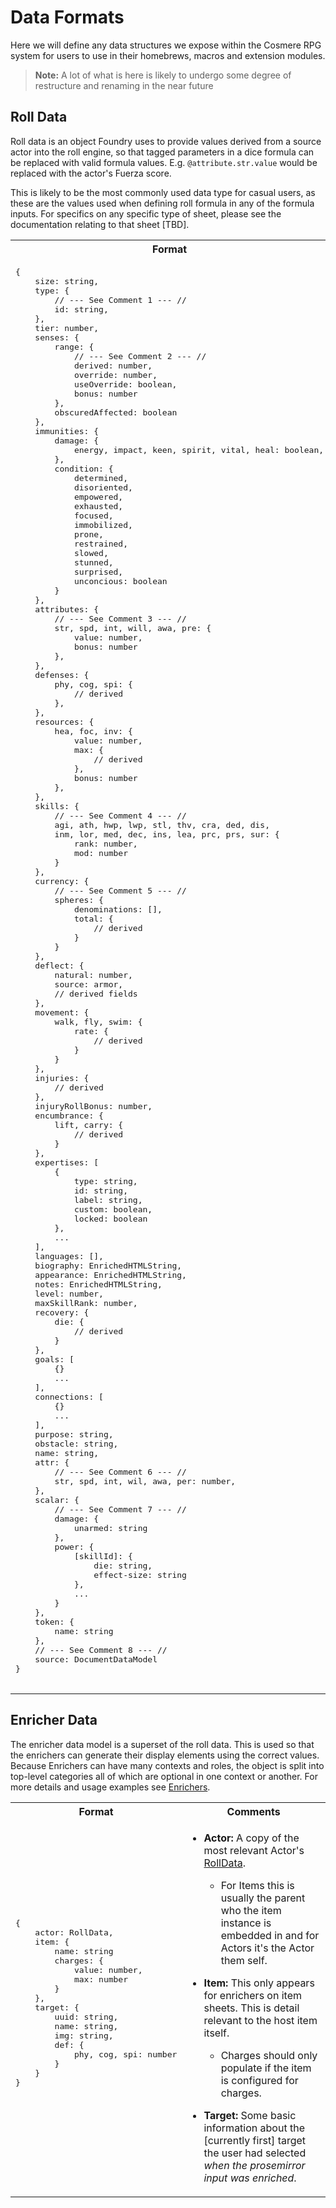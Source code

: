 # Data Formats

Here we will define any data structures we expose within the Cosmere RPG system for users to use in their homebrews, macros and extension modules.

> **Note:** A lot of what is here is likely to undergo some degree of restructure and renaming in the near future

## Roll Data

Roll data is an object Foundry uses to provide values derived from a source actor into the roll engine, so that tagged parameters in a dice formula can be replaced with valid formula values. E.g. `@attribute.str.value` would be replaced with the actor's Fuerza score.

This is likely to be the most commonly used data type for casual users, as these are the values used when defining roll formula in any of the formula inputs. For specifics on any specific type of sheet, please see the documentation relating to that sheet [TBD].

<table>
    <tr><th style="width: 40%">Format</th><th>Comments</th></tr>
    <tr>
        <td style="width: 40%">
            <pre>
{
    size: string,
    type: {
        // --- See Comment 1 --- //
        id: string, 
    },
    tier: number,
    senses: {
        range: {
            // --- See Comment 2 --- //
            derived: number,
            override: number,
            useOverride: boolean,
            bonus: number
        },
        obscuredAffected: boolean
    },
    immunities: {
        damage: {
            energy, impact, keen, spirit, vital, heal: boolean,
        },
        condition: {
            determined,
            disoriented,
            empowered,
            exhausted,
            focused,
            immobilized,
            prone,
            restrained,
            slowed,
            stunned,
            surprised,
            unconcious: boolean
        }
    },
    attributes: {
        // --- See Comment 3 --- //
        str, spd, int, will, awa, pre: {
            value: number,
            bonus: number
        },
    },
    defenses: {
        phy, cog, spi: {
            // derived
        },
    },
    resources: {
        hea, foc, inv: {
            value: number,
            max: {
                // derived
            },
            bonus: number
        },
    },
    skills: {
        // --- See Comment 4 --- //
        agi, ath, hwp, lwp, stl, thv, cra, ded, dis, 
        inm, lor, med, dec, ins, lea, prc, prs, sur: {
            rank: number,
            mod: number
        }
    },
    currency: {
        // --- See Comment 5 --- //
        spheres: {
            denominations: [],
            total: {
                // derived
            }
        }
    },
    deflect: {
        natural: number,
        source: armor,
        // derived fields
    },
    movement: {
        walk, fly, swim: {
            rate: {
                // derived
            }
        }
    },
    injuries: {
        // derived
    },
    injuryRollBonus: number,
    encumbrance: {
        lift, carry: {
            // derived
        }
    },
    expertises: [
        {
            type: string,
            id: string,
            label: string,
            custom: boolean,
            locked: boolean
        },
        ...
    ],
    languages: [],
    biography: EnrichedHTMLString,
    appearance: EnrichedHTMLString,
    notes: EnrichedHTMLString,
    level: number,
    maxSkillRank: number,
    recovery: {
        die: {
            // derived
        }
    },
    goals: [
        {}
        ...
    ],
    connections: [
        {}
        ...
    ],
    purpose: string,
    obstacle: string,
    name: string,
    attr: {
        // --- See Comment 6 --- //
        str, spd, int, wil, awa, per: number,
    },
    scalar: {
        // --- See Comment 7 --- //
        damage: {
            unarmed: string
        },
        power: {
            [skillId]: {
                die: string,
                effect-size: string
            },
            ...
        }
    },
    token: {
        name: string
    },
    // --- See Comment 8 --- //
    source: DocumentDataModel
}
            </pre>
        </td>
        <td style="vertical-align: top">

1. Origen type, usually will be "humanoid", but also could be "animal" or "custom".

2. This is an example of a derived data field. "derived" will give the base value as calculated from stats, "useOverride" is a flag to detect whether the object is configured to override the base value, "override" is the override value provided for te base, "bonus" is the total of all relevant bonus effects to be added to the base value.

3. We often use 3-letter trigraphs to create unique shorthands for game terms such as attribute names and skills.

4. This skill list will also include book-specific entries not included here, you'll have to buy the modules to see examples! Or register your own custom skills.

5. This object will include all different types of currency the character holds.

6. Another shorthand option. This is just for the attribute totals.

7. The scalar groups are intended to hold values that increase in non-linear fashion based on other values of the character. e.g. unarmed damage or special powers. This will return the character's current calculated value for these.

8. This is the source of the data, it's a whole snapshot of the document's model data. This is mostly for providing to Hooks.
        </td>
    </tr>
</table>

## Enricher Data

The enricher data model is a superset of the roll data. This is used so that the enrichers can generate their display elements using the correct values. Because Enrichers can have many contexts and roles, the object is split into top-level categories all of which are optional in one context or another. For more details and usage examples see [Enrichers](./Enrichers.md).

<table>
    <tr><th style="width: 40%">Format</th><th>Comments</th></tr>
    <tr>
        <td style="width: 40%">
            <pre>
{
    actor: RollData,
    item: {
        name: string
        charges: {
            value: number,
            max: number
        }
    },
    target: {
        uuid: string,
        name: string,
        img: string,
        def: {
            phy, cog, spi: number
        }
    }
}
            </pre>
        </td>
        <td>

* **Actor:** A copy of the most relevant Actor's [RollData](#roll-data).
  * For Items this is usually the parent who the item instance is embedded in and for Actors it's the Actor them self.

* **Item:** This only appears for enrichers on item sheets. This is detail relevant to the host item itself.
  * Charges should only populate if the item is configured for charges.

* **Target:** Some basic information about the [currently first] target the user had selected *when the prosemirror input was enriched*.
        </td>
    </tr>
</table>